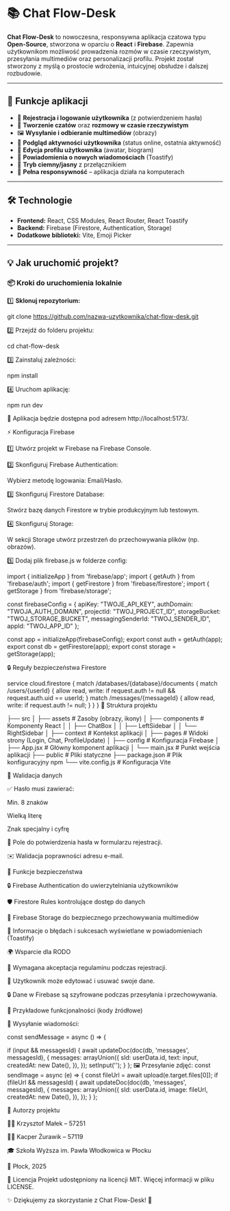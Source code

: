# 📚 Chat Flow-Desk

**Chat Flow-Desk** to nowoczesna, responsywna aplikacja czatowa typu **Open-Source**, stworzona w oparciu o **React** i **Firebase**. Zapewnia użytkownikom możliwość prowadzenia rozmów w czasie rzeczywistym, przesyłania multimediów oraz personalizacji profilu. Projekt został stworzony z myślą o prostocie wdrożenia, intuicyjnej obsłudze i dalszej rozbudowie.

---

## 🚀 Funkcje aplikacji

- 🔐 **Rejestracja i logowanie użytkownika** (z potwierdzeniem hasła)
- 💬 **Tworzenie czatów** oraz **rozmowy w czasie rzeczywistym**
- 🖼️ **Wysyłanie i odbieranie multimediów** (obrazy)
- 🔄 **Podgląd aktywności użytkownika** (status online, ostatnia aktywność)
- 📝 **Edycja profilu użytkownika** (awatar, biogram)
- 🔔 **Powiadomienia o nowych wiadomościach** (Toastify)
- 🌙 **Tryb ciemny/jasny** z przełącznikiem
- 📱 **Pełna responsywność** – aplikacja działa na komputerach

---

## 🛠️ Technologie

- **Frontend:** React, CSS Modules, React Router, React Toastify
- **Backend:** Firebase (Firestore, Authentication, Storage)
- **Dodatkowe biblioteki:** Vite, Emoji Picker

---

## 💡 Jak uruchomić projekt?

### 📦 **Kroki do uruchomienia lokalnie**

1️⃣ **Sklonuj repozytorium:**

git clone https://github.com/nazwa-uzytkownika/chat-flow-desk.git

2️⃣ Przejdź do folderu projektu:

cd chat-flow-desk

3️⃣ Zainstaluj zależności:

npm install

4️⃣ Uruchom aplikację:

npm run dev

📌 Aplikacja będzie dostępna pod adresem http://localhost:5173/.

⚡ Konfiguracja Firebase

1️⃣ Utwórz projekt w Firebase na Firebase Console.

2️⃣ Skonfiguruj Firebase Authentication:

Wybierz metodę logowania: Email/Hasło.

3️⃣ Skonfiguruj Firestore Database:

Stwórz bazę danych Firestore w trybie produkcyjnym lub testowym.

4️⃣ Skonfiguruj Storage:

W sekcji Storage utwórz przestrzeń do przechowywania plików (np. obrazów).

5️⃣ Dodaj plik firebase.js w folderze config:

import { initializeApp } from 'firebase/app';
import { getAuth } from 'firebase/auth';
import { getFirestore } from 'firebase/firestore';
import { getStorage } from 'firebase/storage';

const firebaseConfig = {
  apiKey: "TWOJE_API_KEY",
  authDomain: "TWOJA_AUTH_DOMAIN",
  projectId: "TWOJ_PROJECT_ID",
  storageBucket: "TWOJ_STORAGE_BUCKET",
  messagingSenderId: "TWOJ_SENDER_ID",
  appId: "TWOJ_APP_ID"
};

const app = initializeApp(firebaseConfig);
export const auth = getAuth(app);
export const db = getFirestore(app);
export const storage = getStorage(app);

🔒 Reguły bezpieczeństwa Firestore

service cloud.firestore {
  match /databases/{database}/documents {
    match /users/{userId} {
      allow read, write: if request.auth != null && request.auth.uid == userId;
    }
    match /messages/{messageId} {
      allow read, write: if request.auth != null;
    }
  }
}
🎨 Struktura projektu

├── src
│   ├── assets           # Zasoby (obrazy, ikony)
│   ├── components       # Komponenty React
│   │   ├── ChatBox
│   │   ├── LeftSidebar
│   │   └── RightSidebar
│   ├── context          # Kontekst aplikacji
│   ├── pages            # Widoki strony (Login, Chat, ProfileUpdate)
│   ├── config           # Konfiguracja Firebase
│   ├── App.jsx          # Główny komponent aplikacji
│   └── main.jsx         # Punkt wejścia aplikacji
├── public               # Pliki statyczne
├── package.json         # Plik konfiguracyjny npm
└── vite.config.js       # Konfiguracja Vite


🔔 Walidacja danych

✅ Hasło musi zawierać:

Min. 8 znaków

Wielką literę

Znak specjalny i cyfrę

🔄 Pole do potwierdzenia hasła w formularzu rejestracji.

✉️ Walidacja poprawności adresu e-mail.

🧪 Funkcje bezpieczeństwa

🔒 Firebase Authentication do uwierzytelniania użytkowników

🛡️ Firestore Rules kontrolujące dostęp do danych

💾 Firebase Storage do bezpiecznego przechowywania multimediów

🔔 Informacje o błędach i sukcesach wyświetlane w powiadomieniach (Toastify)

🌍 Wsparcie dla RODO

📄 Wymagana akceptacja regulaminu podczas rejestracji.

🔐 Użytkownik może edytować i usuwać swoje dane.

🔒 Dane w Firebase są szyfrowane podczas przesyłania i przechowywania.

🌟 Przykładowe funkcjonalności (kody źródłowe)

💬 Wysyłanie wiadomości:


const sendMessage = async () => {

  if (input && messagesId) {
    await updateDoc(doc(db, 'messages', messagesId), {
      messages: arrayUnion({
        sId: userData.id,
        text: input,
        createdAt: new Date(),
      }),
    });
    setInput('');
  }
};
🖼️ Przesyłanie zdjęć:
const sendImage = async (e) => {
  const fileUrl = await upload(e.target.files[0]);
  if (fileUrl && messagesId) {
    await updateDoc(doc(db, 'messages', messagesId), {
      messages: arrayUnion({
        sId: userData.id,
        image: fileUrl,
        createdAt: new Date(),
      }),
    });
  }
};

🤝 Autorzy projektu

👨‍💻 Krzysztof Małek – 57251

👨‍💻 Kacper Żurawik – 57119

🎓 Szkoła Wyższa im. Pawła Włodkowica w Płocku

📅 Płock, 2025

📜 Licencja
Projekt udostępniony na licencji MIT. Więcej informacji w pliku LICENSE.

✨ Dziękujemy za skorzystanie z Chat Flow-Desk! 🚀
